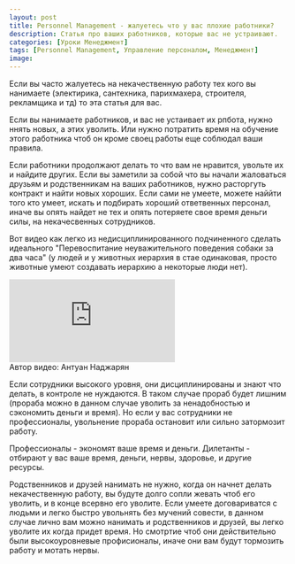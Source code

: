 ```yaml
---
layout: post
title: Personnel Management - жалуетесь что у вас плохие работники?
description: Статья про ваших работников, которые вас не устраивают.
categories: [Уроки Менеджмент]
tags: [Personnel Management, Управление персоналом, Менеджмент]
image:
---
```

Если вы часто жалуетесь на некачественную работу тех кого вы нанимаете (электирика, сантехника, парихмахера, строителя, рекламщика и тд) то эта статья для вас.

Если вы нанимаете работников, и вас не устаивает их рпбота, нужно ннять новых, а этих уволить. Или нужно потратить время на обучение этого работника чтоб он кроме своец работы еще соблюдал ваши правила.

Если работники продолжают делать то что вам не нравится, увольте их и найдите других. Если вы заметили за собой что вы начали жаловаться друзьям и родственникам на ваших работников, нужно расторгуть контракт и найти новых хороших. Если сами не умеете, можете наййти того кто умеет, искать и подбирать хороший ответвенных персонал, иначе вы опять найдет не тех и опять потеряете свое время деньги силы, на некачесвенных сотрудников.

Вот видео как легко из недисциплинированного подчиненного сделать идеального "Перевоспитание неуважительного поведения собаки за два часа" (у людей и у животных иерархия в стае одинаковая, просто животные умеют создавать иерархию а некоторые люди нет).

<div class="yt-video-container-1">
    <iframe src="https://www.youtube.com/embed/qpT_ywHvcNQ?rel=0" frameborder="0" allowfullscreen></iframe>
</div>
Автор видео: Антуан Наджарян


Если сотрудники высокого уровня, они дисциплинированы и знают что делать, в контроле не нуждаются. В таком случае прораб будет лишним (прораба можно в данном случае уволить за ненадобностью и сэкономить деньги и время). Но если у вас сотрудники не профессионалы, увольнение прораба остановит или сильно затормозит работу.

Профессионалы - экономят ваше время и деньги. Дилетанты - отбирают у вас ваше время, деньги, нервы, здоровье, и другие ресурсы.

Родственников и друзей нанимать не нужно, когда он начнет делать некачественную работу, вы будуте долго сопли жевать чтоб его уволить, и в конце всервно его уволите. Если умеете договариватся с людьми и легко быстро увольнять без мучений совести, в данном случае лично вам можно нанимать и родственников и друзей, вы легко уволите их когда придет время. Но смотртие чтоб они действительно были высокоуровневые профисионалы, иначе они вам будут тормозить работу и мотать нервы.
